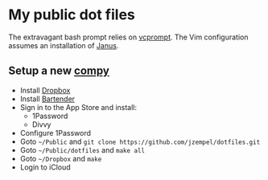 # My public dot files

The extravagant bash prompt relies on
[vcprompt](https://bitbucket.org/gward/vcprompt). The Vim configuration
assumes an installation of [Janus](https://github.com/carlhuda/janus).

## Setup a new [compy](https://youtu.be/--wlEf0TWQw)

* Install [Dropbox](https://www.dropbox.com/install)
* Install [Bartender](https://www.macbartender.com)
* Sign in to the App Store and install:
    * 1Password
    * Divvy
* Configure 1Password
* Goto `~/Public` and `git clone https://github.com/jzempel/dotfiles.git`
* Goto `~/Public/dotfiles` and `make all`
* Goto `~/Dropbox` and `make`
* Login to iCloud